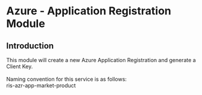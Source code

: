 # Azure - Application Registration Module

## Introduction

This module will create a new Azure Application Registration and generate a Client Key.
<br /><br />
Naming convention for this service is as follows:
<br />
ris-azr-app-market-product
<br />

<!--- BEGIN_TF_DOCS --->
<!--- END_TF_DOCS --->
